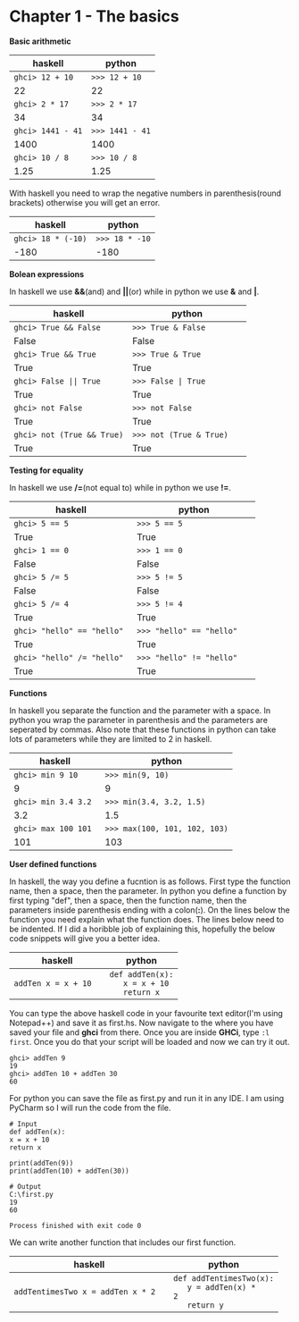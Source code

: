 # Chapter 1 - The basics

**Basic arithmetic**


| haskell  | python |
| --- | --- |
| ```ghci> 12 + 10```   | ```>>> 12 + 10``` |
| 22  | 22  |
| ```ghci> 2 * 17```   | ```>>> 2 * 17``` |
| 34  | 34  |
| ```ghci> 1441 - 41```   | ```>>> 1441 - 41``` |
| 1400  | 1400  |
| ```ghci> 10 / 8```   | ```>>> 10 / 8``` |
| 1.25  | 1.25  |

With haskell you need to wrap the negative numbers in parenthesis(round brackets) otherwise you will get an error.

| haskell  | python |
| --- | --- |
| ```ghci> 18 * (-10)```   | ```>>> 18 * -10``` |
| -180  | -180  |
    
  **Bolean expressions**
  
 In haskell we use **&&**(and) and **||**(or) while in python we use **&** and **|**.
 
| haskell  | python |
| --- | --- |
| ```ghci> True && False ```   | ```>>> True & False ``` |
| False  | False  |
| ```ghci> True && True```   | ```>>> True & True``` |
| True  | True  |
| <code>ghci> False &#124;&#124; True</code>  | <code>>>> False &#124; True</code> |
| True  | True  |
| ```ghci> not False```   | ```>>> not False ``` |
| True  | True  |
| ```ghci> not (True && True)```   | ```>>> not (True & True)   ``` |
| True  | True  |
    
 **Testing for equality**
 
In haskell we use **/=**(not equal to) while in python we use **!=**.

| haskell  | python |
| --- | --- |
| ```ghci> 5 == 5  ```   | ```>>> 5 == 5  ``` |
| True  | True  |
| ```ghci> 1 == 0```   | ```>>> 1 == 0``` |
| False  | False  |
| ```ghci> 5 /= 5```   | ```>>> 5 != 5``` |
| False  | False  |
| ```ghci> 5 /= 4 ```   | ```>>> 5 != 4 ``` |
| True  | True  |
| ```ghci> "hello" == "hello" ```   | ```>>> "hello" == "hello"   ``` |
| True  | True  |
| ```ghci> "hello" /= "hello" ```   | ```>>> "hello" != "hello"   ``` |
| True  | True  |

**Functions**

In haskell you separate the function and the parameter with a space. In python you wrap the parameter in parenthesis and the parameters are seperated by commas. Also note that these functions in python can take lots of parameters while they are limited to 2 in haskell. 

| haskell  | python |
| --- | --- |
| ```ghci> min 9 10   ```   | ```>>> min(9, 10)  ``` |
| 9  | 9  |
| ```ghci> min 3.4 3.2 ```   | ```>>> min(3.4, 3.2, 1.5)``` |
| 3.2  | 1.5  |
| ```ghci> max 100 101 ```   | ```>>> max(100, 101, 102, 103)``` |
| 101  | 103  |

**User defined functions**

In haskell, the way you define a fucntion is as follows. First type the function name, then a space, then the parameter. In python you define a function by first typing "def", then a space, then the function name, then the parameters inside parenthesis ending with a colon(**:**). On the lines below the function you need explain what the function does. The lines below need to be indented. If I did a horibble job of explaining this, hopefully the below code snippets will give you a better idea.

| haskell  | python |
| --- | --- |
| ```addTen x = x + 10  ```   | <code>def addTen(x):</code> <br /> <code> &emsp; x = x + 10</code> <br /> <code> &emsp; return x</code> |

You can type the above haskell code in your favourite text editor(I'm using Notepad++) and save it as first.hs. Now navigate to the where you have saved your file and **ghci** from there. Once you are inside **GHCi**, type ```:l first```. Once you do that your script will be loaded and now we can try it out. 

    ghci> addTen 9 
    19 
    ghci> addTen 10 + addTen 30
    60

For python you can save the file as first.py and run it in any IDE. I am using PyCharm so I will run the code from the file. 

    # Input
    def addTen(x):
    x = x + 10
    return x
    
    print(addTen(9))
    print(addTen(10) + addTen(30))
    
    # Output
    C:\first.py
    19
    60

    Process finished with exit code 0
    
We can write another function that includes our first function. 

| haskell  | python |
| --- | --- |
| ```addTentimesTwo x = addTen x * 2  ```   | <code>def addTentimesTwo(x):</code> <br /> <code> &emsp; y = addTen(x) * 2</code> <br /> <code> &emsp; return y</code> |
